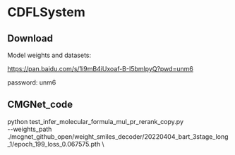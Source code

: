 # CDFLSystem
## Download

Model weights and datasets:

https://pan.baidu.com/s/1i9mB4iUxoaf-B-I5bmlpyQ?pwd=unm6

password: unm6

## CMGNet_code

python test_infer_molecular_formula_mul_pr_rerank_copy.py\
--weights_path ./mcgnet_github_open/weight_smiles_decoder/20220404_bart_3stage_long_1/epoch_199_loss_0.067575.pth \

